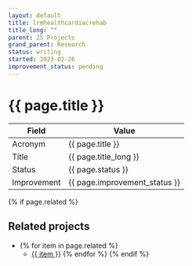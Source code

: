 ```yaml
---
layout: default
title: lrmhealthcardiacrehab
title_long: ""
parent: 25 Projects
grand_parent: Research
status: writing
started: 2023-02-26
improvement_status: pending
---
```


# {{ page.title }}

Field               | Value
------------------- | ----------------------------------
Acronym             | {{ page.title }}
Title               | {{ page.title_long }}
Status              | {{ page.status }}
Improvement         | {{ page.improvement_status }}

{% if page.related %}
## Related projects 

- {% for item in page.related %}
  - <a href="{{ item }}">{{ item }}</a>
{% endfor %}
{% endif %}
